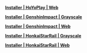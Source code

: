 **[Installer | HoYoPlay | Web](https://download-porter.hoyoverse.com/download-porter/2024/06/07/hyp_global_setup_1.0.5.exe)**

**[Installer | GenshinImpact | Grayscale](https://autopatchhk.yuanshen.com/client_app/download/launcher/20240513154945_Z9PTR1tntRU1IfvL/GenshinImpact_install_202405121403.exe)**

**[Installer | GenshinImpact | Web](https://download-porter.hoyoverse.com/download-porter/2024/06/04/GenshinImpact_install_202405121403.exe)**

**[Installer | HonkaiStarRail | Grayscale](https://autopatchos.starrails.com/client/download/20240510111438_uYehweFmfcfyFkBg/StarRail_setup_1.0.5.exe)**

**[Installer | HonkaiStarRail | Web](https://download-porter.hoyoverse.com/download-porter/2024/06/04/2.2_0604_setup_hoyoverse.exe)**
